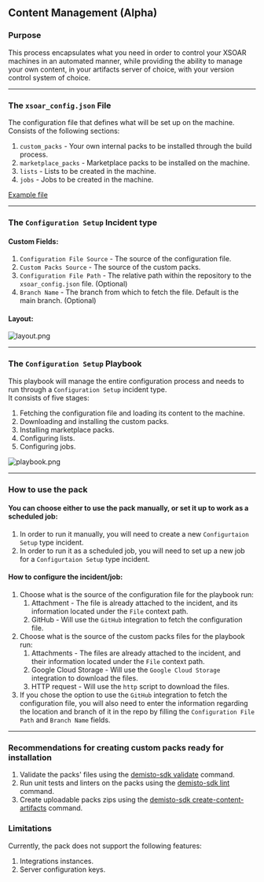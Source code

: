 ## Content Management (Alpha)
### Purpose
This process encapsulates what you need in order to control your XSOAR machines in an automated manner, while providing the ability to manage your own content, in your artifacts server of choice, with your version control system of choice.

---

### The `xsoar_config.json` File
The configuration file that defines what will be set up on the machine.<br /> 
Consists of the following sections:
1. `custom_packs` - Your own internal packs to be installed through the build process.
2. `marketplace_packs` - Marketplace packs to be installed on the machine.
3. `lists` - Lists to be created in the machine.
4. `jobs` - Jobs to be created in the machine.

[Example file](https://raw.githubusercontent.com/demisto/content/aace565faff531f09a42268b897d629981e69b08/Packs/XSOARbuild/docs-files/xsoar_config.json)

---

### The `Configuration Setup` Incident type
#### Custom Fields:
1. `Configuration File Source` - The source of the configuration file.
2. `Custom Packs Source` - The source of the custom packs.
3. `Configuration File Path` - The relative path within the repository to the `xsoar_config.json` file. (Optional)
4. `Branch Name` - The branch from which to fetch the file. Default is the main branch. (Optional)

#### Layout:
![layout.png](https://raw.githubusercontent.com/demisto/content/aace565faff531f09a42268b897d629981e69b08/Packs/XSOARbuild/docs-files/layout.png)

---

### The `Configuration Setup` Playbook
This playbook will manage the entire configuration process and needs to run through a `Configuration Setup` incident type.<br />
It consists of five stages:
1. Fetching the configuration file and loading its content to the machine.
2. Downloading and installing the custom packs.
3. Installing marketplace packs.
4. Configuring lists.
5. Configuring jobs.

![playbook.png](https://raw.githubusercontent.com/demisto/content/aace565faff531f09a42268b897d629981e69b08/Packs/XSOARbuild/docs-files/playbook.png)

---

### How to use the pack
#### You can choose either to use the pack manually, or set it up to work as a scheduled job:
1. In order to run it manually, you will need to create a new `Configurtaion Setup` type incident.
2. In order to run it as a scheduled job, you will need to set up a new job for a `Configurtaion Setup` type incident.

#### How to configure the incident/job:
1. Choose what is the source of the configuration file for the playbook run:
   1. Attachment - The file is already attached to the incident, and its information located under the `File` context path.
   2. GitHub - Will use the `GitHub` integration to fetch the configuration file.
2. Choose what is the source of the custom packs files for the playbook run:
   1. Attachments - The files are already attached to the incident, and their information located under the `File` context path.
   2. Google Cloud Storage - Will use the `Google Cloud Storage` integration to download the files.
   3. HTTP request - Will use the `http` script to download the files.
3. If you chose the option to use the `GitHub` integration to fetch the configuration file, you will also need to enter the information regarding the location and branch of it in the repo by filling the `Configuration File Path` and `Branch Name` fields.

---

### Recommendations for creating custom packs ready for installation
1. Validate the packs' files using the [demisto-sdk validate](https://xsoar.pan.dev/docs/concepts/demisto-sdk#validate) command.
2. Run unit tests and linters on the packs using the [demisto-sdk lint](https://xsoar.pan.dev/docs/concepts/demisto-sdk#lint) command.
3. Create uploadable packs zips using the [demisto-sdk create-content-artifacts](https://github.com/demisto/demisto-sdk/blob/master/demisto_sdk/commands/create_artifacts/README.md) command.

### Limitations
Currently, the pack does not support the following features:
1. Integrations instances.
2. Server configuration keys.
